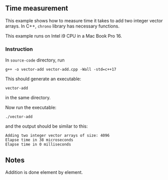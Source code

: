 ## Time measurement

This example shows how to measure time it takes to add two integer vector arrays. In C++, `chrono` library has necessary functions.

This example runs on Intel i9 CPU in a Mac Book Pro 16.

### Instruction

In `source-code` directory, run

`g++ -o vector-add vector-add.cpp -Wall -std=c++17`

This should generate an executable:

`vector-add`

in the same directory.

Now run the executable:

`./vector-add`

and the output should be similar to this:

```
Adding two integer vector arrays of size: 4096
Elapse time in 38 microseconds 
Elapse time in 0 milliseconds 
```

## Notes

Addition is done element by element.